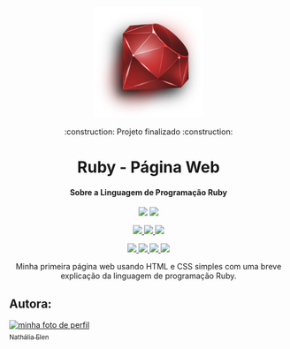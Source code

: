  <p align="center">
  <img src="https://github.com/NathaliaElen/Pagina-Web-Ruby/blob/main/Img/ruby.png?raw=true" width="200px">
  <p align="center"> :construction:  Projeto finalizado  :construction: </p>
  <h1 align="center">Ruby - Página Web</h1>
  <h4 align="center">
    Sobre a Linguagem de Programação Ruby
  </h4>
  
  <p align="center">
    <img src="https://img.shields.io/github/license/NathaliaElen/Pagina-Web-Ruby">
    <a href="https://codeclimate.com/github/digitalbocca/edbingo-teladesorteio/maintainability">
      <img src="https://api.codeclimate.com/v1/badges/05fc13146ed957dee79f/maintainability">
    </a>
  </p>

 <p align="center">
    <a href="https://forthebadge.com">
      <img src="https://forthebadge.com/images/badges/built-by-developers.svg">
    </a>
    <a href="https://forthebadge.com">
      <img src="https://forthebadge.com/images/badges/oooo-kill-em.svg">
    </a>
    <a href="https://forthebadge.com">
      <img src="https://forthebadge.com/images/badges/powered-by-black-magic.svg">
    </a>    
  </p>
  
   <p align="center">
    <a href="https://forthebadge.com">
      <img src="https://forthebadge.com/images/badges/uses-badges.svg">
    </a>
    <a href="https://forthebadge.com">
      <img src="https://forthebadge.com/images/badges/uses-html.svg">
    </a>
    <a href="https://forthebadge.com">
      <img src="https://forthebadge.com/images/badges/uses-css.svg">
    </a>
    <a href="https://forthebadge.com">
      <img src="https://forthebadge.com/images/badges/uses-git.svg">
    </a>    
  </p>

<p align="center">Minha primeira página web usando HTML e CSS simples com uma breve explicação da linguagem de programação Ruby.</p>

## Autora:

[<img src="https://user-images.githubusercontent.com/90493304/168870520-0ed30a94-1c04-4f34-9038-7afb3421c158.jpeg" alt="minha foto de perfil" width=115><br><sub>Nathália Elen</sub>](https://github.com/NathaliaElen)
